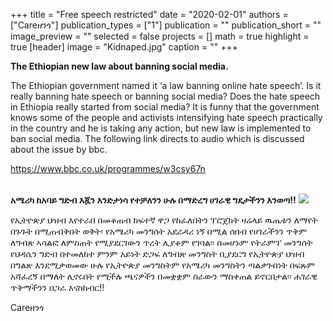+++
title = "Free speech restricted"
date = "2020-02-01"
authors = ["Careዘንጎ"]
publication_types = ["1"]
publication = ""
publication_short = ""
image_preview = ""
selected = false
projects = []
math = true
highlight = true
[header]
image = "Kidnaped.jpg"
caption = ""
+++

**The Ethiopian new law about banning social media.**
</p>The Ethiopian government named it ‘a law banning online hate speech’. Is it really banning hate speech or banning social media? Does the hate speech in Ethiopia really started from social media? It is funny that the government knows some of the people and activists intensifying hate speech practically in the country and he is taking any action, but new law is implemented to ban social media. The following link directs to audio which is discussed about the issue by bbc.</p>

https://www.bbc.co.uk/programmes/w3csy67n  
&nbsp;
&nbsp;

 **አሜሪካ ከአባይ ግድብ እጇን  እንድታነሳ የተቻለንን ሁሉ በማድረግ ሀገራዊ ግዴታችንን እንወጣ!!** <img src="/img/GrandEthiopianRenaissanceDamSaliniRendition.jpg"/>
</p>የኢትዮጵያ ህዝብ እየተራበ  በመቆጠብ ከፍተኛ ዋጋ የከፈለበትን ፕሮጀክት ዛሬላይ ዉጤቱን ለማየት በጉጉት በሚጠብቅበት ወቅት፡ የአሜሪካ መንግሰት አደራዳሪ ነኝ በሚል ሰበብ የሀገራችንን ጥቅም ለግብጽ ኣሳልፎ ለምስጠት የሚያደርገውን ጥረት ሊያቆም የገባል፡፡ በመሆኑም የትራምፕ መንግሰት የህዳሴን ግድብ በተመለከተ ምንም አይነት ድጋፍ ለግብጽ መንግስት ቢያደርግ የኢትዮጵያ ህዝብ በግልጽ እንደሚቃወመው ሁሉ የኢትዮጵያ መንግስትም የአሜሪካ መንግስትን ጣልቃገብነት በፍጹም አሻፈረኝ በማለት ሊኖሩበት የሚችሉ ጫናዎችን በመቋቋም ስራውን ማስቀጠል ይኖርበታል፡፡
ሐገራዊ ጥቅማችንን በጋራ እናስከብር!!</p>
Careዘንጎ
